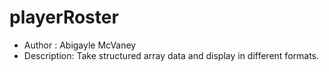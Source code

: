 # playerRoster
- Author : Abigayle McVaney
- Description: Take structured array data and display in different formats.
